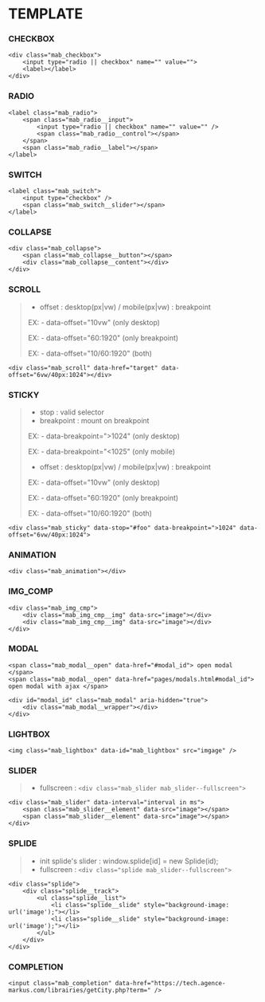 # TEMPLATE


### CHECKBOX
```
<div class="mab_checkbox">
	<input type="radio || checkbox" name="" value="">
	<label></label>
</div>
```

### RADIO
```
<label class="mab_radio">
	<span class="mab_radio__input">
		<input type="radio || checkbox" name="" value="" />
		<span class="mab_radio__control"></span>
	</span>
	<span class="mab_radio__label"></span>
</label>
```

### SWITCH
```
<label class="mab_switch">
	<input type="checkbox" />
	<span class="mab_switch__slider"></span>
</label>
```

### COLLAPSE
```
<div class="mab_collapse">
	<span class="mab_collapse__button"></span>
	<div class="mab_collapse__content"></div>
</div>
```

### SCROLL
> * offset : desktop(px|vw) / mobile(px|vw) : breakpoint
>
>  EX: - data-offset="10vw"		(only desktop)
>
>  EX: - data-offset="60:1920" 		(only breakpoint)
>
>  EX: - data-offset="10/60:1920"	(both)
```
<div class="mab_scroll" data-href="target" data-offset="6vw/40px:1024"></div>
```

### STICKY
> * stop : valid selector
> * breakpoint : mount on breakpoint
>
>  EX: - data-breakpoint=">1024" (only desktop)
>
>  EX: - data-breakpoint="<1025" (only mobile)
>
> * offset : desktop(px|vw) / mobile(px|vw) : breakpoint
>
>  EX: - data-offset="10vw"		(only desktop)
>
>  EX: - data-offset="60:1920" 		(only breakpoint)
>
>  EX: - data-offset="10/60:1920"	(both)
```
<div class="mab_sticky" data-stop="#foo" data-breakpoint=">1024" data-offset="6vw/40px:1024">
```

### ANIMATION
```
<div class="mab_animation"></div>
```
	
### IMG_COMP
```
<div class="mab_img_cmp">
	<div class="mab_img_cmp__img" data-src="image"></div>
	<div class="mab_img_cmp__img" data-src="image"></div>
</div>
```

### MODAL
```
<span class="mab_modal__open" data-href="#modal_id"> open modal </span>
<span class="mab_modal__open" data-href="pages/modals.html#modal_id"> open modal with ajax </span>

<div id="modal_id" class="mab_modal" aria-hidden="true">
	<div class="mab_modal__wrapper"></div>
</div>
```

### LIGHTBOX
```
<img class="mab_lightbox" data-id="mab_lightbox" src="imgage" />
```

### SLIDER
> * fullscreen : `<div class="mab_slider mab_slider--fullscreen">`
```
<div class="mab_slider" data-interval="interval in ms">
	<span class="mab_slider__element" data-src="image"></span>
	<span class="mab_slider__element" data-src="image"></span>
</div>
```

### SPLIDE
> * init splide's slider : window.splide[id] = new Splide(id);
> * fullscreen : `<div class="splide mab_slider--fullscreen">`
```
<div class="splide">
	<div class="splide__track">
		<ul class="splide__list">
			<li class="splide__slide" style="background-image: url('image');"></li>
			<li class="splide__slide" style="background-image: url('image');"></li>
		</ul>
	</div>
</div>
```

### COMPLETION	
```
<input class="mab_completion" data-href="https://tech.agence-markus.com/librairies/getCity.php?term=" />
```
